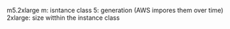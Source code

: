 m5.2xlarge
m: isntance class
5: generation (AWS impores them over time)
2xlarge: size witthin the instance class